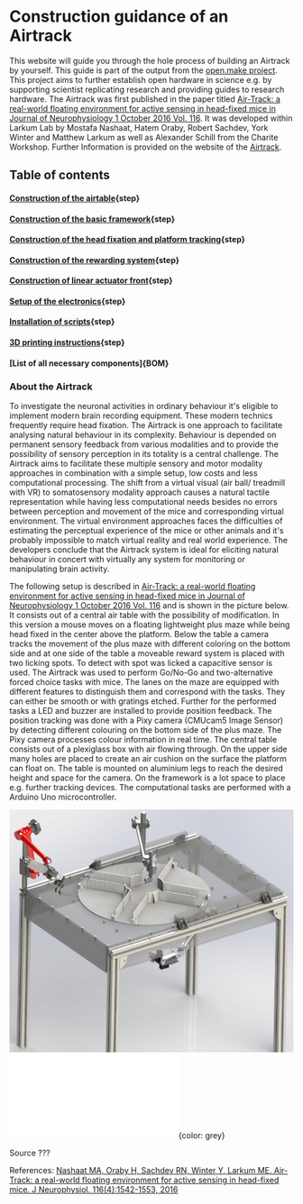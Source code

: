 # Construction guidance of an Airtrack


This website will guide you through the hole process of building an Airtrack by yourself. This guide is part of the output from the [open.make project](https://www.openmake.de/). This project aims to further establish open hardware in science e.g. by supporting scientist replicating research and providing guides to research hardware. The Airtrack was first published in the paper titled [Air-Track: a real-world floating environment for active sensing in head-fixed mice in Journal of Neurophysiology 1 October 2016 Vol. 116](https://pubmed.ncbi.nlm.nih.gov/27486102/). It was developed within Larkum Lab by Mostafa Nashaat, Hatem Oraby, Robert Sachdev, York Winter and Matthew Larkum as well as Alexander Schill from the Charite Workshop. 
Further Information is provided on the website of the [Airtrack](http://www.neuro-airtrack.com/).




## Table of contents


#### [Construction of the airtable](airtable.md){step}


#### [Construction of the basic framework](basicframework.md){step}


#### [Construction of the head fixation and platform tracking](headandcamera.md){step}


#### [Construction of the rewarding system](rewardsystem.md){step}


#### [Construction of linear actuator front](actuator_head.md){step}


#### [Setup of the electronics](electronic.md){step}


#### [Installation of scripts](script_setup.md){step}


#### [3D printing instructions](3Dprinting.md){step}


#### [List of all necessary components]{BOM}




### About the Airtrack

To investigate the neuronal activities in ordinary behaviour it's eligible to implement modern brain recording equipment. These modern technics frequently require head fixation. The Airtrack is one approach to facilitate analysing natural behaviour in its complexity. Behaviour is depended on permanent sensory feedback from various modalities and to provide the possibility of sensory perception in its totality is a central challenge. The Airtrack aims to facilitate these multiple sensory and motor modality approaches in combination with a simple setup, low costs and less computational processing. The shift from a virtual visual (air ball/ treadmill with VR) to somatosensory modality approach causes a natural tactile representation while having less computational needs besides no errors between perception and movement of the mice and corresponding virtual environment. The virtual environment approaches faces the difficulties of estimating the perceptual experience of the mice or other animals and it's probably impossible to match virtual reality and real world experience. 
The developers conclude that the Airtrack system is ideal for eliciting natural behaviour in concert with virtually any system for monitoring or manipulating brain activity.

The following setup is described in [Air-Track: a real-world floating environment for active sensing in head-fixed mice in Journal of Neurophysiology 1 October 2016 Vol. 116](https://pubmed.ncbi.nlm.nih.gov/27486102/) and is shown in the picture below.
It consists out of a central air table with the possibility of modification. In this version a mouse moves on a floating lightweight plus maze while being head fixed in the center above the platform. Below the table a camera tracks the movement of the plus maze with different coloring on the bottom side and at one side of the table a moveable reward system is placed with two licking spots. To detect with spot was licked a capacitive sensor is used. The Airtrack was used to perform Go/No-Go and two-alternative forced choice tasks with mice. The lanes on the maze are equipped with different features to distinguish them and correspond with the tasks. They can either be smooth or with gratings etched. Further for the performed tasks a LED and buzzer are installed to provide position feedback. The position tracking was done with a Pixy camera (CMUcam5 Image Sensor) by detecting  different colouring on the bottom side of the plus maze. The Pixy camera processes colour information in real time.
The central table consists out of a plexiglass box with air flowing through. On the upper side many holes are placed to create an air cushion on the surface the platform can float on. The table is mounted on aluminium legs to reach the desired height and space for the camera. On the framework is a lot space to place e.g. further tracking devices. The computational tasks are performed with a Arduino Uno microcontroller.

![](images/airtrack_platform_small.jpg)
![](models/airtrack_480x366001.stl){color: grey}

Source ???

References: [Nashaat MA, Oraby H, Sachdev RN, Winter Y, Larkum ME. Air-Track: a real-world floating environment for active sensing in head-fixed mice. J Neurophysiol. 116(4):1542-1553, 2016](https://pubmed.ncbi.nlm.nih.gov/27486102/)



